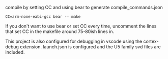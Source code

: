 compile by setting CC and using bear to generate compile_commands.json

```CC=arm-none-eabi-gcc bear -- make```

If you don't want to use bear or set CC every time, uncomment the lines that set CC in the makefile around 75-80ish lines in.

This project is also configured for debugging in vscode using the cortex-debug extension. launch.json is configured and the U5 family svd files are included.
